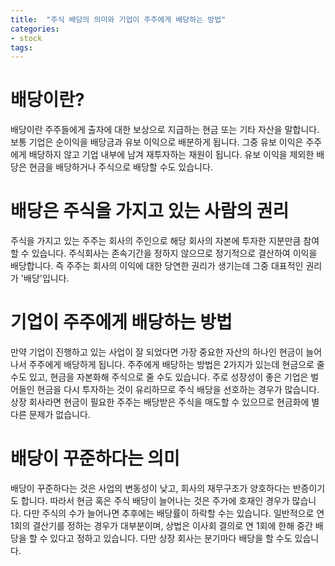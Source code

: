 ```yaml
---
title:  "주식 배당의 의미와 기업이 주주에게 배당하는 방법"
categories: 
- stock
tags:
---
```

# 배당이란?
배당이란 주주들에게 출자에 대한 보상으로 지급하는 현금 또는 기타 자산을 말합니다. 보통 기업은 순이익을 배당금과 유보 이익으로 배분하게 됩니다. 그중 유보 이익은 주주에게 배당하지 않고 기업 내부에 남겨 재투자하는 재원이 됩니다. 유보 이익을 제외한 배당은 현금을 배당하거나 주식으로 배당할 수도 있습니다. 
 
# 배당은 주식을 가지고 있는 사람의 권리
주식을 가지고 있는 주주는 회사의 주인으로 해당 회사의 자본에 투자한 지분만큼 참여할 수 있습니다. 주식회사는 존속기간을 정하지 않으므로 정기적으로 결산하여 이익을 배당합니다. 즉 주주는 회사의 이익에 대한 당연한 권리가 생기는데 그중 대표적인 권리가 '배당'입니다.
 
# 기업이 주주에게 배당하는 방법
만약 기업이 진행하고 있는 사업이 잘 되었다면 가장 중요한 자산의 하나인 현금이 늘어나서 주주에게 배당하게 됩니다. 주주에게 배당하는 방법은 2가지가 있는데 현금으로 줄 수도 있고, 현금을 자본화해 주식으로 줄 수도 있습니다. 주로 성장성이 좋은 기업은 벌어들인 현금을 다시 투자하는 것이 유리하므로 주식 배당을 선호하는 경우가 많습니다. 상장 회사라면 현금이 필요한 주주는 배당받은 주식을 매도할 수 있으므로 현금화에 별다른 문제가 없습니다.
 
# 배당이 꾸준하다는 의미
배당이 꾸준하다는 것은 사업의 변동성이 낮고, 회사의 재무구조가 양호하다는 반증이기도 합니다. 따라서 현금 혹은 주식 배당이 늘어나는 것은 주가에 호재인 경우가 많습니다. 다만 주식의 수가 늘어나면 추후에는 배당률이 하락할 수는 있습니다. 일반적으로 연 1회의 결산기를 정하는 경우가 대부분이며, 상법은 이사회 결의로 연 1회에 한해 중간 배당을 할 수 있다고 정하고 있습니다. 다만 상장 회사는 분기마다 배당을 할 수도 있습니다. 



